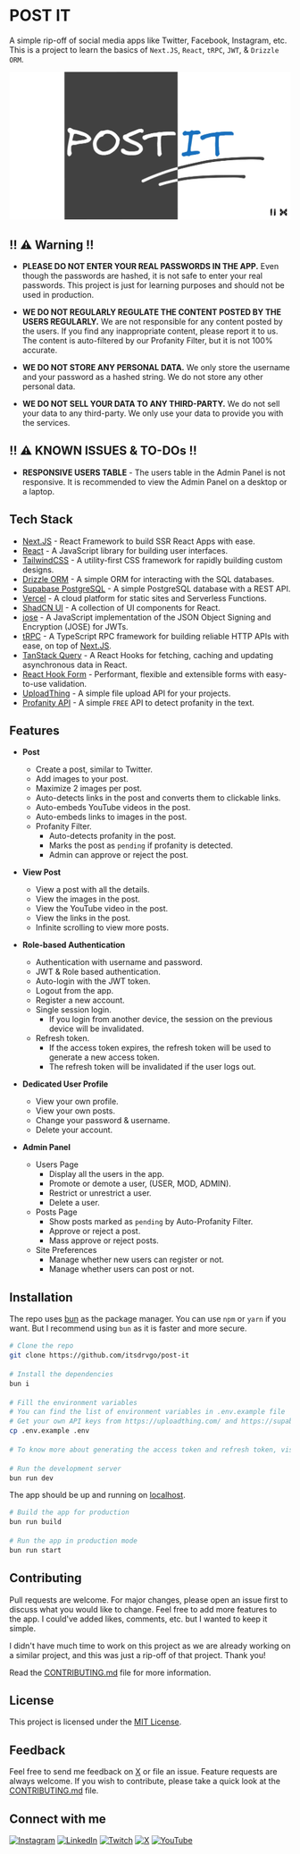 # **POST IT**

A simple rip-off of social media apps like Twitter, Facebook, Instagram, etc. This is a project to learn the basics of `Next.JS`, `React`, `tRPC`, `JWT`, & `Drizzle ORM`.

![og](public/og.webp)

## !! ⚠ Warning !!

-   **PLEASE DO NOT ENTER YOUR REAL PASSWORDS IN THE APP.** Even though the passwords are hashed, it is not safe to enter your real passwords. This project is just for learning purposes and should not be used in production.

-   **WE DO NOT REGULARLY REGULATE THE CONTENT POSTED BY THE USERS REGULARLY.** We are not responsible for any content posted by the users. If you find any inappropriate content, please report it to us. The content is auto-filtered by our Profanity Filter, but it is not 100% accurate.

-   **WE DO NOT STORE ANY PERSONAL DATA.** We only store the username and your password as a hashed string. We do not store any other personal data.

-   **WE DO NOT SELL YOUR DATA TO ANY THIRD-PARTY.** We do not sell your data to any third-party. We only use your data to provide you with the services.

## !! ⚠ KNOWN ISSUES & TO-DOs !!

-   **RESPONSIVE USERS TABLE** - The users table in the Admin Panel is not responsive. It is recommended to view the Admin Panel on a desktop or a laptop.

## Tech Stack

-   [Next.JS](https://nextjs.org/) - React Framework to build SSR React Apps with ease.
-   [React](https://reactjs.org/) - A JavaScript library for building user interfaces.
-   [TailwindCSS](https://tailwindcss.com/) - A utility-first CSS framework for rapidly building custom designs.
-   [Drizzle ORM](https://orm.drizzle.team/) - A simple ORM for interacting with the SQL databases.
-   [Supabase PostgreSQL](https://supabase.com/) - A simple PostgreSQL database with a REST API.
-   [Vercel](https://vercel.com/) - A cloud platform for static sites and Serverless Functions.
-   [ShadCN UI](https://ui.shadcn.com/) - A collection of UI components for React.
-   [jose](https://github.com/panva/jose) - A JavaScript implementation of the JSON Object Signing and Encryption (JOSE) for JWTs.
-   [tRPC](https://trpc.io/) - A TypeScript RPC framework for building reliable HTTP APIs with ease, on top of [Next.JS](https://nextjs.org/).
-   [TanStack Query](https://tanstack.com/query/latest/) - A React Hooks for fetching, caching and updating asynchronous data in React.
-   [React Hook Form](https://react-hook-form.com/) - Performant, flexible and extensible forms with easy-to-use validation.
-   [UploadThing](https://uploadthing.com/) - A simple file upload API for your projects.
-   [Profanity API](https://profanity.dev/) - A simple `FREE` API to detect profanity in the text.

## Features

-   **Post**

    -   Create a post, similar to Twitter.
    -   Add images to your post.
    -   Maximize 2 images per post.
    -   Auto-detects links in the post and converts them to clickable links.
    -   Auto-embeds YouTube videos in the post.
    -   Auto-embeds links to images in the post.
    -   Profanity Filter.
        -   Auto-detects profanity in the post.
        -   Marks the post as `pending` if profanity is detected.
        -   Admin can approve or reject the post.

-   **View Post**

    -   View a post with all the details.
    -   View the images in the post.
    -   View the YouTube video in the post.
    -   View the links in the post.
    -   Infinite scrolling to view more posts.

-   **Role-based Authentication**

    -   Authentication with username and password.
    -   JWT & Role based authentication.
    -   Auto-login with the JWT token.
    -   Logout from the app.
    -   Register a new account.
    -   Single session login.
        -   If you login from another device, the session on the previous device will be invalidated.
    -   Refresh token.
        -   If the access token expires, the refresh token will be used to generate a new access token.
        -   The refresh token will be invalidated if the user logs out.

-   **Dedicated User Profile**

    -   View your own profile.
    -   View your own posts.
    -   Change your password & username.
    -   Delete your account.

-   **Admin Panel**
    -   Users Page
        -   Display all the users in the app.
        -   Promote or demote a user, (USER, MOD, ADMIN).
        -   Restrict or unrestrict a user.
        -   Delete a user.
    -   Posts Page
        -   Show posts marked as `pending` by Auto-Profanity Filter.
        -   Approve or reject a post.
        -   Mass approve or reject posts.
    -   Site Preferences
        -   Manage whether new users can register or not.
        -   Manage whether users can post or not.

## Installation

The repo uses [bun](https://bun.sh/) as the package manager. You can use `npm` or `yarn` if you want. But I recommend using `bun` as it is faster and more secure.

```bash
# Clone the repo
git clone https://github.com/itsdrvgo/post-it

# Install the dependencies
bun i

# Fill the environment variables
# You can find the list of environment variables in .env.example file
# Get your own API keys from https://uploadthing.com/ and https://supabase.com/
cp .env.example .env

# To know more about generating the access token and refresh token, visit https://github.com/itsdrvgo/nextjs-jwt-auth-example

# Run the development server
bun run dev
```

The app should be up and running on [localhost](http://localhost:3000).

```bash
# Build the app for production
bun run build

# Run the app in production mode
bun run start
```

## Contributing

Pull requests are welcome. For major changes, please open an issue first to discuss what you would like to change. Feel free to add more features to the app. I could've added likes, comments, etc. but I wanted to keep it simple.

I didn't have much time to work on this project as we are already working on a similar project, and this was just a rip-off of that project. Thank you!

Read the [CONTRIBUTING.md](CONTRIBUTING.md) file for more information.

## License

This project is licensed under the [MIT License](LICENSE).

## Feedback

Feel free to send me feedback on [X](https://x.com/itsdrvgo) or file an issue. Feature requests are always welcome. If you wish to contribute, please take a quick look at the [CONTRIBUTING.md](CONTRIBUTING.md) file.

## Connect with me

[![Instagram](https://img.shields.io/badge/Instagram-%23E4405F.svg?logo=Instagram&logoColor=white)](https://instagram.com/itsdrvgo)
[![LinkedIn](https://img.shields.io/badge/LinkedIn-%230077B5.svg?logo=linkedin&logoColor=white)](https://linkedin.com/in/itsdrvgo)
[![Twitch](https://img.shields.io/badge/Twitch-%239146FF.svg?logo=Twitch&logoColor=white)](https://twitch.tv/itsdrvgo)
[![X](https://img.shields.io/badge/X-%23000000.svg?logo=X&logoColor=white)](https://x.com/itsdrvgo)
[![YouTube](https://img.shields.io/badge/YouTube-%23FF0000.svg?logo=YouTube&logoColor=white)](https://youtube.com/@itsdrvgodev)
